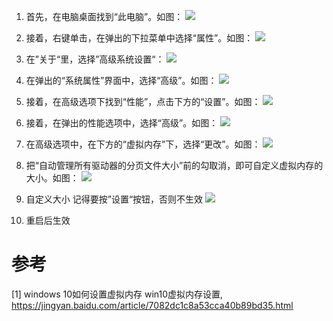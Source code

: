 1. 首先，在电脑桌面找到“此电脑”。如图：
    ![](.02_win10虚拟内存设置_images/选择我的电脑.png)

2. 接着，右键单击，在弹出的下拉菜单中选择“属性”。如图：
   ![](.02_win10虚拟内存设置_images/选择属性.png)

3. 在”关于“里，选择”高级系统设置“：
   ![](.02_win10虚拟内存设置_images/高级系统设置.png)

4. 在弹出的“系统属性”界面中，选择“高级”。如图：
   ![](.02_win10虚拟内存设置_images/选择高级.png)

5. 接着，在高级选项下找到“性能”，点击下方的“设置”。如图：
   ![](.02_win10虚拟内存设置_images/性能设置.png)

6. 接着，在弹出的性能选项中，选择“高级”。如图：
   ![](.02_win10虚拟内存设置_images/接着选高级.png)

7. 在高级选项中，在下方的“虚拟内存”下，选择“更改”。如图：
   ![](.02_win10虚拟内存设置_images/设置虚拟内存.png)

8. 把“自动管理所有驱动器的分页文件大小”前的勾取消，即可自定义虚拟内存的大小。如图：
   ![](.02_win10虚拟内存设置_images/虚拟内存设置页面.png)

9. 自定义大小
   记得要按”设置“按钮，否则不生效
   ![](.02_win10虚拟内存设置_images/自定义大小设置.png)

10. 重启后生效

# 参考
[1] windows 10如何设置虚拟内存 win10虚拟内存设置, https://jingyan.baidu.com/article/7082dc1c8a53cca40b89bd35.html